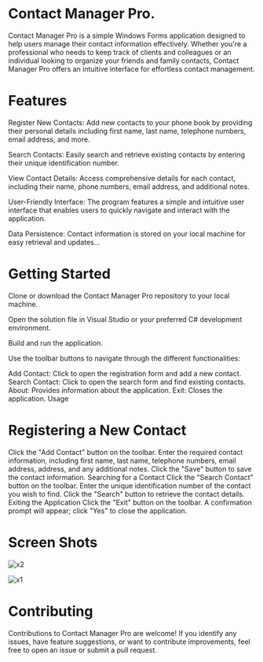 # Contact Manager Pro.
Contact Manager Pro is a simple Windows Forms application designed to help users manage their contact information effectively. Whether you're a professional who needs to keep track of clients and colleagues or an individual looking to organize your friends and family contacts, Contact Manager Pro offers an intuitive interface for effortless contact management.

# Features
Register New Contacts: Add new contacts to your phone book by providing their personal details including first name, last name, telephone numbers, email address, and more.

Search Contacts: Easily search and retrieve existing contacts by entering their unique identification number.

View Contact Details: Access comprehensive details for each contact, including their name, phone numbers, email address, and additional notes.

User-Friendly Interface: The program features a simple and intuitive user interface that enables users to quickly navigate and interact with the application.

Data Persistence: Contact information is stored on your local machine for easy retrieval and updates...

# Getting Started
Clone or download the Contact Manager Pro repository to your local machine.

Open the solution file in Visual Studio or your preferred C# development environment.

Build and run the application.

Use the toolbar buttons to navigate through the different functionalities:

Add Contact: Click to open the registration form and add a new contact.
Search Contact: Click to open the search form and find existing contacts.
About: Provides information about the application.
Exit: Closes the application.
Usage
# Registering a New Contact
Click the "Add Contact" button on the toolbar.
Enter the required contact information, including first name, last name, telephone numbers, email address, address, and any additional notes.
Click the "Save" button to save the contact information.
Searching for a Contact
Click the "Search Contact" button on the toolbar.
Enter the unique identification number of the contact you wish to find.
Click the "Search" button to retrieve the contact details.
Exiting the Application
Click the "Exit" button on the toolbar.
A confirmation prompt will appear; click "Yes" to close the application.
# Screen Shots
![x2](https://github.com/RoggersAnguzu/Phone-Book-Manager-Pro/assets/141458053/e8b102c9-b849-47b7-8789-96894c96a26a)

![x1](https://github.com/RoggersAnguzu/Phone-Book-Manager-Pro/assets/141458053/7204b3a4-19fa-4cf7-a4c3-e26e0ee69e42)

# Contributing
Contributions to Contact Manager Pro are welcome! If you identify any issues, have feature suggestions, or want to contribute improvements, feel free to open an issue or submit a pull request.
